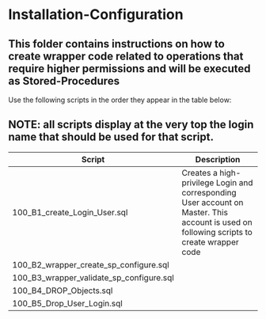 # Installation-Configuration

## This folder contains instructions on how to create wrapper code related to operations that require higher permissions and will be executed as Stored-Procedures

Use the following scripts in the order they appear in the table below:

## NOTE: all scripts display at the very top the **login name** that should be used for that script. 

| Script | Description |
| ----------- | ----------- |
| 100_B1_create_Login_User.sql | Creates a high-privilege Login and corresponding User account on Master. This account is used on following scripts to create wrapper code | 
| 100_B2_wrapper_create_sp_configure.sql | | 
| 100_B3_wrapper_validate_sp_configure.sql | | 
| 100_B4_DROP_Objects.sql | | 
| 100_B5_Drop_User_Login.sql | | 
